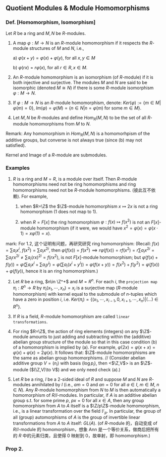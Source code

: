 ## Quotient Modules & Module Homomorphisms

### Def. [Homomorphism, Isomorphism]

Let $R$ be a ring and $M,N$ be $R$-modules.

1) A map $\varphi:M\to N$ is an $R$-module homomorphism if it respects the $R$-module structures of $M$ and $N$, i.e.,
   
   a) $\varphi(x+y) = \varphi(x) + \varphi(y)$, for all $x,y \in M$

   b) $\varphi(rx)=r\varphi(x)$, for all $r\in R, x\in M$.

2) An $R$-module homomorphism is an isomorphism (of $R$-module) if it is both injective and surjective. The modules $M$ and $N$ are said to be isomorphic (denoted $M\cong N$) if there is some $R$-module isomorphism $\varphi: M\to N$.
   
3) If $\varphi: M\to N$ is an $R$-module homomorphism, denote: $Ker(\varphi) := \{m\in M | \varphi(m)=0\}$, $Im(\varphi)=\varphi(M)=\{n\in N | n = \varphi(m) \text{ for some }m\in M\}$.

4) Let $M,N$ be $R$-modules and define $Hom_R(M,N)$ to be the set of all $R$-module homomorphisms from $M$ to $N$.

Remark: Any homomorphism in $Hom_R(M,N)$ is a homomorhpism of the additive groups, but converse is not always true (since (b) may not satisfied).

Kernel and Image of a $R$-module are submodules.

### Examples

1. $R$ is a ring and $M=R$, is a module over itself. Then $R$-module homomorphisms need not be ring homomorphisms and ring homomorphisms need not be $R$-module homomorphisms. (彼此互不依赖). For example, 
   
   1. when $R=\Z$ the $\Z$-module homomorphism $x\mapsto 2x$ is not a ring homomorphism ($1$ does not map to $1$).

   2. when $R=F[x]$ the ring homomorphism $\varphi: f(x) \mapsto f(x^2)$ is not an $F[x]$-module homomorphism (if it were, we would have $x^2=\varphi(x)=\varphi(x\cdot 1) = x\varphi(1)=x$). 
   
  mark: For 1.2, 这个证明有问题，再研究研究 ring homomorphism: (Recall: $f(x)=\sum a_i x^i$, $f(x^2)=\sum a_i x^{2i}$, then $\varphi(f(x))=f(x^2)\implies r\varphi(f(x))=rf(x^2) = r\sum a_i x^{2i} = \sum a_i rx^{2i} \neq \sum a_i (rx)^{2i} = f(rx^2)$, is not $F[x]$-module homomorphism; but $\varphi(f(x) + f(y)) = \varphi(\sum a_ix^i + \sum a_i y^i) = \varphi(\sum a_i(x^i+y^i)) =\varphi(f(x+y))= f(x^2) + f(y^2)=\varphi(f(x)) + \varphi(f(y))$, hence it is an ring homomorphism.)

2. Let $R$ be a ring, $n\in \Z^+$ and $M=R^n$. For each $i$, the `projection map` $\pi_i:R^n\to R$ by $\pi_i(x_1,\cdots,x_n)=x_i$ is a surjective map ($R$-module homomorphism) with kernel equal to the submodule of $n$-tuples which have a zero in position $i$, i.e. $Ker(\pi_i)=\{(x_1,\cdots,x_{i-1},0,x_{i+1},\cdots, x_n) | (...) \in R^n\}$.

3. If $R$ is a field, $R$-module homomorphism are called `linear transformations`.

4. For ring $R=\Z$, the action of ring elements (integers) on any $\Z$-module amounts to just adding and subtracting within the (additive) abelian group structure of the module so that in this case condition (b) of a homomorphism is implied by (a). For example, $\varphi(2x)=\varphi(x+x)=\varphi(x)+\varphi(x)=2\varphi(x)$. It follows that: $\Z$-module homomorphisms are the same as abelian group homomorphisms. // (Consider abelian additive group $V=(n_i)$ with basis $(\log p_i)$, then <$\Z,V$> is an $\Z$-module ($(\Z,V)\to V$) and we only need check (a).)

5. Let $R$ be a ring, $I$ be a 2-sided ideal of $R$ and suppose $M$ and $N$ are $R$-modules annihilated by $I$ (i.e., $am=0$ and $an=0$ for all $a\in I$, $m\in M$, $n\in N$). Any $R$-module homomorphism from $N$ to $M$ is then automatically a homomorphism of $R/I$-modules. In particular, if $A$ is an additive abelian group s.t. for some prime $p$, $px=0$ for all $x\in A$, then any group homomorphism from $A$ to $A$ itself is a $\Z/p\Z$-module homomorphism, i.e., is a linear transformation over the field $\mathbb F_p$. In particular, the group of all (group) automorphisms of $A$ is the group of invertible linear transformations from $A$ to $A$ itself: $GL(A)$. (of $R$-module 的，自动变成 of $R/I$-module 的 homomorphism，想象 Ann 是一个等价关系，做商后把所有的 $R$ 中的元素归类，且使得 0 映射到 0，故单射，即 homomorphism.)

### Prop 2.